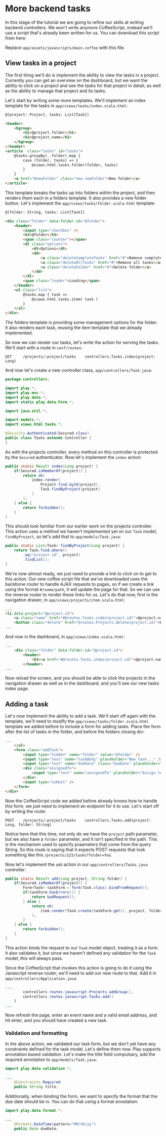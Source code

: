 # More backend tasks

In this stage of the tutorial we are going to refine our skills at writing backend controllers.  We won't write anymore CoffeeScript, instead we'll use a script that's already been written for us.  You can download this script from here:


Replace `app/assets/javascripts/main.coffee` with this file.

## View tasks in a project

The first thing we'll do is implement the ability to view the tasks in a project.  Currently you can get an overview on the dashboard, but we want the ability to click on a project and see the tasks for that project in detail, as well as the ability to manage that project and its tasks.

Let's start by writing some more templates.  We'll implement an index template for the tasks in `app/views/tasks/index.scala.html`:

```html
@(project: Project, tasks: List[Task])

<header>
    <hgroup>
        <h1>@project.folder</h1>
        <h2>@project.name</h2>
    </hgroup>
</header>
<article  class="tasks" id="tasks">
    @tasks.groupBy(_.folder).map {
        case (folder, tasks) => {
            @views.html.tasks.folder(folder, tasks)
        }
    }
    <a href="#newFolder" class="new newFolder">New folder</a>
</article>
```

This template breaks the tasks up into folders within the project, and then renders them each in a folders template.  It also provides a new folder button.  Let's implement the `app/views/tasks/folder.scala.html` template:

```html
@(folder: String, tasks: List[Task])

<div class="folder" data-folder-id="@folder">
    <header>
        <input type="checkbox" />
        <h3>@folder</h3>
        <span class="counter"></span>
        <dl class="options">
            <dt>Options</dt>
            <dd>
                <a class="deleteCompleteTasks" href="#">Remove complete tasks</a>
                <a class="deleteAllTasks" href="#">Remove all tasks</a>
                <a class="deleteFolder" href="#">Delete folder</a>
            </dd>
        </dl>
        <span class="loader">Loading</span>
    </header>
    <ul class="list">
        @tasks.map { task =>
            @views.html.tasks.item( task )
        }
    </ul>
</div>
```

The folders template is providing some management options for the folder.  It also renders each task, reusing the item template that we already implemented.

So now we can render our tasks, let's write the action for serving the tasks.  We'll start with a route in `conf/routes`:

    GET     /projects/:project/tasks    controllers.Tasks.index(project: Long)

And now let's create a new controller class, `app/controllers/Task.java`:

```java
package controllers;

import play.*;
import play.mvc.*;
import play.data.*;
import static play.data.Form.*;

import java.util.*;

import models.*;
import views.html.tasks.*;

@Security.Authenticated(Secured.class)
public class Tasks extends Controller {
}
```

As with the projects controller, every method on this controller is protected by the `Secured` authenticator.  Now let's implement the `index` action:

```java
public static Result index(Long project) {
    if(Secured.isMemberOf(project)) {
        return ok(
            index.render(
                Project.find.byId(project),
                Task.findByProject(project)
            )
        );
    } else {
        return forbidden();
    }
}
```

This should look familiar from our earlier work on the projects controller.  This action uses a method we haven't implemented yet on our `Task` model, `findByProject`, so let's add that to `app/models/Task.java`:

```java
public static List<Task> findByProject(Long project) {
    return Task.find.where()
        .eq("project.id", project)
        .findList();
}
```

We're now almost ready, we just need to provide a link to click on to get to this action.  Our new coffee script file that we've downloaded uses the backbone router to handle AJAX requests to pages, so if we create a link using the format `#/some/path`, it will update the page for that.  So we can use the reverse router to render these links for us.  Let's do that now, first in the navigation drawer, in `app/views/projects/item.scala.html`:

```html
...
<li data-project="@project.id">
    <a class="name" href="#@routes.Tasks.index(project.id)">@project.name</a>
    <button class="delete" href="@routes.Projects.delete(project.id)">Delete</button>
...
```

And now in the dashboard, in `app/views/index.scala.html`:

```html
...
    <div class="folder" data-folder-id="@project.id">
        <header>
            <h3><a href="#@routes.Tasks.index(project.id)">@project.name</a></h3>
        </header>
...
```

Now reload the screen, and you should be able to click the projects in the navigation drawer as well as in the dashboard, and you'll see our new tasks index page.

## Adding a task

Let's now implement the ability to add a task.  We'll start off again with the template, we'll need to modify the `app/views/tasks/folder.scala.html` template we added before to include a form for adding tasks.  Place the form after the list of tasks in the folder, and before the folders closing div:

```html
...
    </ul>
    <form class="addTask">
        <input type="hidden" name="folder" value="@folder" />
        <input type="text" name="taskBody" placeholder="New task..." />
        <input type="text" name="dueDate" class="dueDate" placeholder="Due date: mm/dd/yy" />
        <div class="assignedTo">
            <input type="text" name="assignedTo" placeholder="Assign to..." />
        </div>
        <input type="submit" />
    </form>
</div>
```

Now the CoffeeScript code we added before already knows how to handle this form, we just need to implement an endpoint for it to use.  Let's start off by writing the route:

    POST    /projects/:project/tasks    controllers.Tasks.add(project: Long, folder: String)

Notice here that this time, not only do we have the `project` path parameter, but we also have a `folder` parameter, and it isn't specified in the path.  This is the mechanism used to specify praameters that come from the query String.  So this route is saying that it expects POST requests that look something like this `/projects/123/tasks?folder=foo`.

Now let's implement the `add` action in our `app/controllers/Tasks.java` controller:

```java
public static Result add(Long project, String folder) {
    if(Secured.isMemberOf(project)) {
        Form<Task> taskForm = form(Task.class).bindFromRequest();
        if(taskForm.hasErrors()) {
            return badRequest();
        } else {
            return ok(
                item.render(Task.create(taskForm.get(), project, folder))
            );
        }
    } else {
        return forbidden();
    }
}
```

This action binds the request to our `Task` model object, treating it as a form.  It also validates it, but since we haven't defined any validation for the `Task` model, this will always pass.

Since the CoffeeScript that invokes this action is going to do it using the Javascript reverse router, we'll need to add our new route to that.  Add it in `app/controllers/Application.java`:

```java
...
        controllers.routes.javascript.Projects.addGroup(),
        controllers.routes.javascript.Tasks.add()
    )
...
```

Now refresh the page, enter an event name and a valid email address, and hit enter, and you should have created a new task.

### Validation and formatting

In the above action, we validated our task form, but we don't yet have any constraints defined for the task model.  Let's define them now.  Play supports annotation based validation.  Let's make the title field compulsary, add the required annotation to `app/models/Task.java`:

```java
import play.data.validation.*;

...
    @Constraints.Required
    public String title;
```

Additionally, when binding the form, we want to specify the format that the due date should be in.  You can do that using a format annotation:

```java
import play.data.format.*;

...
    @Formats.DateTime(pattern="MM/dd/yy")
    public Date dueDate;
```


